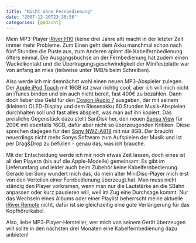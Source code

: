 ```yaml
---
title: "Nicht ohne Fernbedienung"
date: "2007-12-20T23:30:56"
categories: [gedacht]
---
```


Mein MP3-Player [iRiver H10](http://www.iriver.eu.com/harddisc_player.html?p_id=801&L=1&view=features&color=2) (keine drei Jahre alt) macht in der letzter Zeit immer mehr Probleme. Zum Einen geht dem Akku manchmal schon nach fünf Stunden die Puste aus, zum Anderen spinnt die Kabelfernbedienung öfters einmal. Die Ausgangsbuchse an der Fernbedienung hat zudem einen Wackelkontakt und die Übertragungsgeschwindigkeit der Minifestplatte war von anfang an mies (teilweise unter 1MB/s beim Schreiben).

Also werde ich mir demnächst wohl einen neuen MP3-Abspieler zulegen. Der [Apple iPod Touch](http://www.apple.com/de/ipodtouch/) mit 16GB ist zwar richtig cool, aber ich will mich nicht an iTunes binden und bin auch nicht bereit, fast 400€ zu bezahlen. Dann doch lieber das Geld für den [Cowon iAudio 7](http://www.cowonglobal.com/product/product_i7_feature.php) ausgeben, der mit seinem (kleinen) OLED-Display und dem Riesenakku 60 Stunden Musik-Abspielen durchhalten soll und fast alles abspielt, was man auf ihn kopiert. Das preisliche Gegenstück dazu stellt SanDisk her, den neuen [Sansa View](http://www.amazon.de/SanDisk-Sansa-Tragbarer-Video-Player-schwarz/dp/B000WP1LZ6) für 200€ mit ebenfalls 16GB, dafür aber nicht so überzeugenden Kritiken. Diese sprechen dagegen für den [Sony  NWZ-A818](http://www.sony.de/view/ShowProduct.action?product=NWZ-A818&site=odw_de_DE&pageType=Overview&imageType=Main&category=NWA+WMT) mit nur 8GB. Der braucht neuerdings nicht mehr Sonys Software zum Aufspielen der Musik und ist per Drag&Drop zu befüllen - genau das, was ich brauche.

Mit der Entscheidung werde ich mir noch etwas Zeit lassen, doch eines ist all den Playern (bis auf die Apple-Modelle) gemeinsam: Es gibt im Lieferumfang und leider auch beim Zubehör keine Kabelfernbedienung. Gerade bei Sony wundert mich das, da mein alter MiniDisc-Player mich erst von den Vorteilen einer Fernbedienung überzeugt hat. Man muss nicht ständig den Player vorkramen, wenn man nur die Lautstärke an die SBahn anpassen oder kurz pausieren will, weil im Zug eine Durchsage kommt. Nur das Wechseln eines Albums oder einer Playlist beherrscht meine aktuelle [iRiver Remote](http://www.amazon.de/iRiver-Fernbedienung-f%C3%BCr-H10-schwarz/dp/B0009JK5S4) nicht, dafür ist sie gleichzeitig eine gute Verlängerung für das Kopfhörerkabel.

Also, liebe MP3-Player-Hersteller, wer mich von seinem Gerät überzeugen will sollte in den nächsten drei Monaten eine Kabelfernbedienung dazu anbieten!
